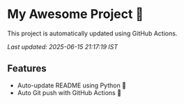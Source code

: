 # My Awesome Project 🚀

This project is automatically updated using GitHub Actions.

_Last updated: 2025-06-15 21:17:19 IST_

## Features
- Auto-update README using Python 🐍
- Auto Git push with GitHub Actions 🤖
